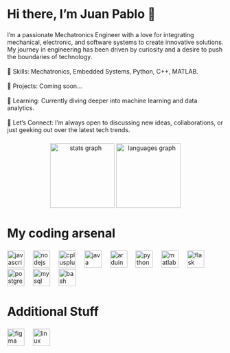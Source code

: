 <h1 align="left">Hi there, I’m Juan Pablo 👋</h1>

###

<p align="left">I’m a passionate Mechatronics Engineer with a love for integrating mechanical, electronic, and software systems to create innovative solutions. My journey in engineering has been driven by curiosity and a desire to push the boundaries of technology.<br><br>🔧 Skills: Mechatronics, Embedded Systems, Python, C++, MATLAB.<br><br>🚀 Projects: Coming soon...<br><br>🌱 Learning: Currently diving deeper into machine learning and data analytics.<br><br>💬 Let’s Connect: I’m always open to discussing new ideas, collaborations, or just geeking out over the latest tech trends.</p>

###

<div align="center">
  <img src="https://github-readme-stats.vercel.app/api?username=juan-acuna18&hide_title=false&hide_rank=false&show_icons=true&include_all_commits=false&count_private=true&disable_animations=false&theme=tokyonight&locale=en&hide_border=false&order=1&custom_title=Mechatronics%20Mastery:%20My%20GitHub%20Chronicles" height="150" alt="stats graph"  />
  <img src="https://github-readme-stats.vercel.app/api/top-langs?username=juan-acuna18&locale=en&hide_title=false&layout=compact&card_width=320&langs_count=5&theme=tokyonight&hide_border=false&order=2" height="150" alt="languages graph"  />
</div>

###

<h1 align="left">My coding arsenal</h1>

###

<div align="left">
  <img src="https://skillicons.dev/icons?i=js" height="40" alt="javascript logo"  />
  <img width="12" />
  <img src="https://skillicons.dev/icons?i=nodejs" height="40" alt="nodejs logo"  />
  <img width="12" />
  <img src="https://skillicons.dev/icons?i=cpp" height="40" alt="cplusplus logo"  />
  <img width="12" />
  <img src="https://skillicons.dev/icons?i=java" height="40" alt="java logo"  />
  <img width="12" />
  <img src="https://skillicons.dev/icons?i=arduino" height="40" alt="arduino logo"  />
  <img width="12" />
  <img src="https://skillicons.dev/icons?i=py" height="40" alt="python logo"  />
  <img width="12" />
  <img src="https://skillicons.dev/icons?i=matlab" height="40" alt="matlab logo"  />
  <img width="12" />
  <img src="https://skillicons.dev/icons?i=flask" height="40" alt="flask logo"  />
  <img width="12" />
  <img src="https://skillicons.dev/icons?i=postgres" height="40" alt="postgresql logo"  />
  <img width="12" />
  <img src="https://skillicons.dev/icons?i=mysql" height="40" alt="mysql logo"  />
  <img width="12" />
  <img src="https://skillicons.dev/icons?i=bash" height="40" alt="bash logo"  />
</div>

###

<h1 align="left">Additional Stuff</h1>

###

<div align="left">
  <img src="https://skillicons.dev/icons?i=figma" height="40" alt="figma logo"  />
  <img width="12" />
  <img src="https://skillicons.dev/icons?i=linux" height="40" alt="linux logo"  />
</div>

###

